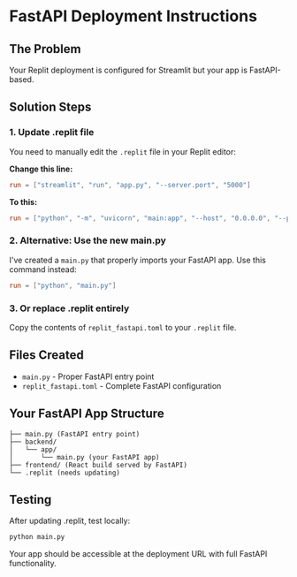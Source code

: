 # FastAPI Deployment Instructions

## The Problem
Your Replit deployment is configured for Streamlit but your app is FastAPI-based.

## Solution Steps

### 1. Update .replit file
You need to manually edit the `.replit` file in your Replit editor:

**Change this line:**
```toml
run = ["streamlit", "run", "app.py", "--server.port", "5000"]
```

**To this:**
```toml
run = ["python", "-m", "uvicorn", "main:app", "--host", "0.0.0.0", "--port", "5000"]
```

### 2. Alternative: Use the new main.py
I've created a `main.py` that properly imports your FastAPI app. Use this command instead:
```toml
run = ["python", "main.py"]
```

### 3. Or replace .replit entirely
Copy the contents of `replit_fastapi.toml` to your `.replit` file.

## Files Created
- `main.py` - Proper FastAPI entry point
- `replit_fastapi.toml` - Complete FastAPI configuration

## Your FastAPI App Structure
```
├── main.py (FastAPI entry point)
├── backend/
│   └── app/
│       └── main.py (your FastAPI app)
├── frontend/ (React build served by FastAPI)
└── .replit (needs updating)
```

## Testing
After updating .replit, test locally:
```bash
python main.py
```

Your app should be accessible at the deployment URL with full FastAPI functionality.